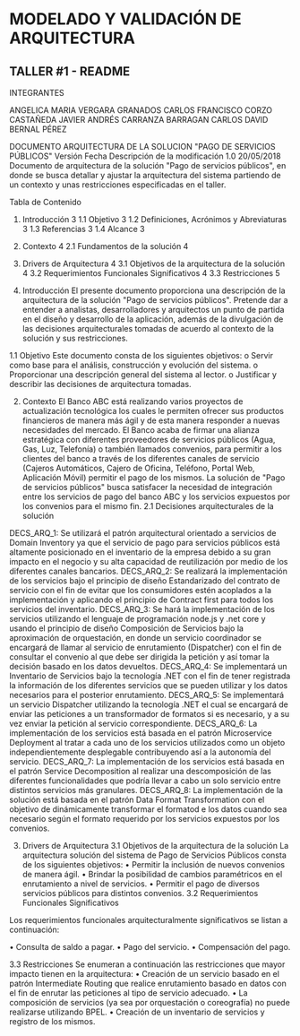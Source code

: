 # MODELADO Y VALIDACIÓN DE ARQUITECTURA

## TALLER #1 - README








INTEGRANTES

ANGELICA MARIA VERGARA GRANADOS
CARLOS FRANCISCO CORZO CASTAÑEDA
JAVIER ANDRÉS CARRANZA BARRAGAN
CARLOS DAVID BERNAL PÉREZ

















DOCUMENTO ARQUITECTURA DE LA SOLUCION
"PAGO DE SERVICIOS PÚBLICOS" 
Versión	Fecha	Descripción de la modificación
1.0
	20/05/2018	Documento de arquitectura de la solución "Pago de servicios públicos", en donde se busca detallar y ajustar la arquitectura del sistema partiendo de un contexto y unas restricciones especificadas en el taller.




















































Tabla de Contenido

1.	Introducción	3
1.1 Objetivo	3
1.2 Definiciones, Acrónimos y Abreviaturas	3
1.3 Referencias	3
1.4 Alcance	3
2.	Contexto	4
2.1 Fundamentos de la solución	4
3.	Drivers de Arquitectura	4
3.1 Objetivos de la arquitectura de la solución	4
3.2 Requerimientos Funcionales Significativos	4
3.3 Restricciones	5































1.	Introducción
El presente documento proporciona una descripción de la arquitectura de la solución "Pago de servicios públicos". Pretende dar a entender a analistas, desarrolladores y arquitectos un punto de partida en el diseño y desarrollo de la aplicación, además de la divulgación de las decisiones arquitecturales tomadas de acuerdo al contexto de la solución y sus restricciones.

1.1 Objetivo
Este documento consta de los siguientes objetivos:
o	Servir como base para el análisis, construcción y evolución del sistema.
o	Proporcionar una descripción general del sistema al lector.
o	Justificar y describir las decisiones de arquitectura tomadas.
 
2.	Contexto
El Banco ABC está realizando varios proyectos de actualización tecnológica los cuales le permiten ofrecer sus productos financieros de manera más ágil y de esta manera responder a nuevas necesidades del mercado. 
El Banco acaba de firmar una alianza estratégica con diferentes proveedores de servicios públicos (Agua, Gas, Luz, Telefonía) o también llamados convenios, para permitir a los clientes del banco a través de los diferentes canales de servicio (Cajeros Automáticos, Cajero de Oficina, Teléfono, Portal Web, Aplicación Móvil) permitir el pago de los mismos. 
La solución de "Pago de servicios públicos" busca satisfacer la necesidad de integración entre los servicios de pago del banco ABC y los servicios expuestos por los convenios para el mismo fin. 
2.1 Decisiones arquitecturales de la solución

DECS_ARQ_1: Se utilizará el patrón arquitectural orientado a servicios de Domain Inventory ya que el servicio de pago para servicios públicos está altamente posicionado en el inventario de la empresa debido a su gran impacto en el negocio y su alta capacidad de reutilización por medio de los diferentes canales bancarios.
DECS_ARQ_2: Se realizará la implementación de los servicios bajo el principio de diseño Estandarizado del contrato de servicio con el fin de evitar que los consumidores estén acoplados a la implementación y aplicando el principio de Contract first para todos los servicios del inventario.
DECS_ARQ_3: Se hará la implementación de los servicios utilizando el lenguaje de programación node.js y .net core y usando el principio de diseño Composición de Servicios bajo la aproximación de orquestación, en donde un servicio coordinador se encargará de llamar al servicio de enrutamiento (Dispatcher) con el fin de consultar el convenio al que debe ser dirigida la petición y así tomar la decisión basado en los datos devueltos.
DECS_ARQ_4: Se implementará un Inventario de Servicios bajo la tecnología .NET con el fin de tener registrada la información de los diferentes servicios que se pueden utilizar y los datos necesarios para el posterior enrutamiento.
DECS_ARQ_5: Se implementará un servicio Dispatcher utilizando la tecnología .NET el cual se encargará de enviar las peticiones a un transformador de formatos si es necesario, y a su vez enviar la petición al servicio correspondiente.
DECS_ARQ_6: La implementación de los servicios está basada en el patrón Microservice Deployment al tratar a cada uno de los servicios utilizados como un objeto independientemente desplegable contribuyendo así a la autonomía del servicio.
DECS_ARQ_7: La implementación de los servicios está basada en el patrón Service Decomposition al realizar una descomposición de las diferentes funcionalidades que podría llevar a cabo un solo servicio entre distintos servicios más granulares.
DECS_ARQ_8: La implementación de la solución está basada en el patrón Data Format Transformation con el objetivo de dinámicamente transformar el formatod e los datos cuando sea necesario según el formato requerido por los servicios expuestos por los convenios.




3.	Drivers de Arquitectura
3.1 Objetivos de la arquitectura de la solución
La arquitectura solución del sistema de Pago de Servicios Públicos consta de los siguientes objetivos:
•	Permitir la inclusión de nuevos convenios de manera ágil.
•	Brindar la posibilidad de cambios paramétricos en el enrutamiento a nivel de servicios.
•	Permitir el pago de diversos servicios públicos para distintos convenios.
3.2 Requerimientos Funcionales Significativos

Los requerimientos funcionales arquitecturalmente significativos se listan a continuación:

•	Consulta de saldo a pagar.
•	Pago del servicio.
•	Compensación del pago.

3.3 Restricciones
Se enumeran a continuación las restricciones que mayor impacto tienen en la arquitectura:
•	Creación de un servicio basado en el patrón Intermediate Routing que realice enrutamiento basado en datos con el fin de enrutar las peticiones al tipo de servicio adecuado.
•	La composición de servicios (ya sea por orquestación o coreografía) no puede realizarse utilizando BPEL.
•	Creación de un inventario de servicios y registro de los mismos. 


